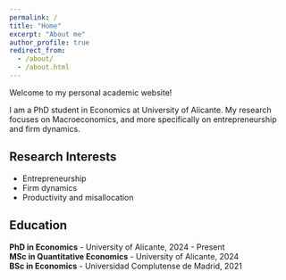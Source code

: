 ```yaml
---
permalink: /
title: "Home"
excerpt: "About me"
author_profile: true
redirect_from: 
  - /about/
  - /about.html
---
```


Welcome to my personal academic website!

I am a PhD student in Economics at University of Alicante. My research focuses on Macroeconomics, and more specifically on entrepreneurship and firm dynamics.

## Research Interests
- Entrepreneurship
- Firm dynamics  
- Productivity and misallocation

## Education
**PhD in Economics** - University of Alicante, 2024 - Present<br>
**MSc in Quantitative Economics** - University of Alicante, 2024<br>
**BSc in Economics** - Universidad Complutense de Madrid, 2021
